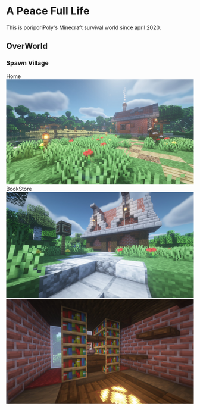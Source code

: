 # A Peace Full Life
This is poriporiPoly's Minecraft survival world since april 2020.

## OverWorld
### Spawn Village
Home
![Home](https://raw.githubusercontent.com/PolyWTF/aPeaceFullLife/images/home.jpg)
BookStore
![BookStore](https://raw.githubusercontent.com/PolyWTF/aPeaceFullLife/images/bookstore.jpg)
![BookStore_Room](https://raw.githubusercontent.com/PolyWTF/aPeaceFullLife/images/bookstore_room.jpg)